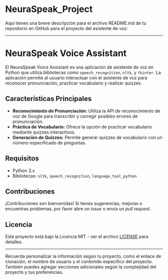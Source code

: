# NeuraSpeak_Project
Aquí tienes una breve descripción para el archivo README.md de tu repositorio en GitHub para el proyecto del asistente de voz:

---

# NeuraSpeak Voice Assistant

El NeuraSpeak Voice Assistant es una aplicación de asistente de voz en Python que utiliza bibliotecas como `speech_recognition`, `nltk`, y `tkinter`. La aplicación permite al usuario interactuar con el asistente de voz para reconocer pronunciación, practicar vocabulario y realizar quizzes.

## Características Principales
- **Reconocimiento de Pronunciación:** Utiliza la API de reconocimiento de voz de Google para transcribir y corregir posibles errores de pronunciación.
- **Práctica de Vocabulario:** Ofrece la opción de practicar vocabulario mediante quizzes interactivos.
- **Generación de Quizzes:** Permite generar quizzes de vocabulario con un número especificado de preguntas.

## Requisitos
- Python 3.x
- Bibliotecas: `nltk`, `speech_recognition`, `language_tool_python`



## Contribuciones
¡Contribuciones son bienvenidas! Si tienes sugerencias, mejoras o encuentras problemas, por favor abre un _issue_ o envía un _pull request_.

## Licencia
Este proyecto está bajo la Licencia MIT - ver el archivo [LICENSE](LICENSE) para detalles.

---

Recuerda personalizar la información según tu proyecto, como el enlace de clonación, el nombre de usuario y el contenido específico del proyecto. También puedes agregar secciones adicionales según la complejidad del proyecto y tus preferencias.
